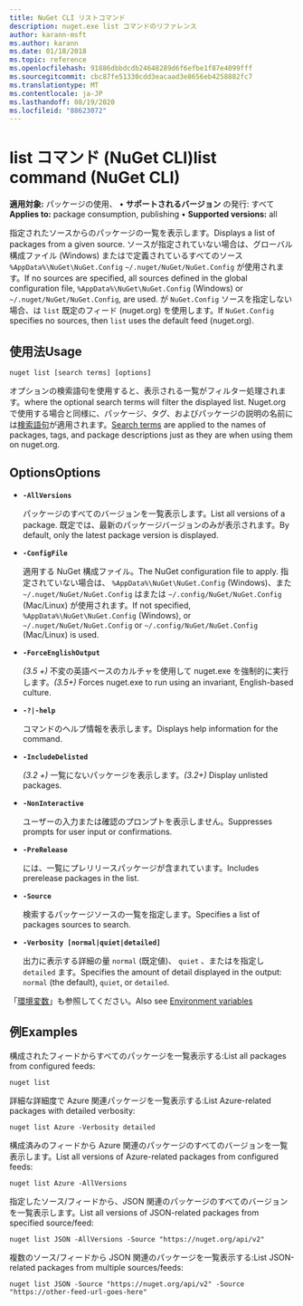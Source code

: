 ```yaml
---
title: NuGet CLI リストコマンド
description: nuget.exe list コマンドのリファレンス
author: karann-msft
ms.author: karann
ms.date: 01/18/2018
ms.topic: reference
ms.openlocfilehash: 91886dbbdcdb24648289d6f6efbe1f87e4099fff
ms.sourcegitcommit: cbc87fe51330cdd3eacaad3e8656eb4258882fc7
ms.translationtype: MT
ms.contentlocale: ja-JP
ms.lasthandoff: 08/19/2020
ms.locfileid: "88623072"
---
```

# <a name="list-command-nuget-cli"></a><span data-ttu-id="13ce2-103">list コマンド (NuGet CLI)</span><span class="sxs-lookup"><span data-stu-id="13ce2-103">list command (NuGet CLI)</span></span>

<span data-ttu-id="13ce2-104">**適用対象:** パッケージの使用、 &bullet; **サポートされるバージョン** の発行: すべて</span><span class="sxs-lookup"><span data-stu-id="13ce2-104">**Applies to:** package consumption, publishing &bullet; **Supported versions:** all</span></span>

<span data-ttu-id="13ce2-105">指定されたソースからのパッケージの一覧を表示します。</span><span class="sxs-lookup"><span data-stu-id="13ce2-105">Displays a list of packages from a given source.</span></span> <span data-ttu-id="13ce2-106">ソースが指定されていない場合は、グローバル構成ファイル (Windows) またはで定義されているすべてのソース `%AppData%\NuGet\NuGet.Config` `~/.nuget/NuGet/NuGet.Config` が使用されます。</span><span class="sxs-lookup"><span data-stu-id="13ce2-106">If no sources are specified, all sources defined in the global configuration file, `%AppData%\NuGet\NuGet.Config` (Windows) or `~/.nuget/NuGet/NuGet.Config`, are used.</span></span> <span data-ttu-id="13ce2-107">が `NuGet.Config` ソースを指定しない場合、は `list` 既定のフィード (nuget.org) を使用します。</span><span class="sxs-lookup"><span data-stu-id="13ce2-107">If `NuGet.Config` specifies no sources, then `list` uses the default feed (nuget.org).</span></span>

## <a name="usage"></a><span data-ttu-id="13ce2-108">使用法</span><span class="sxs-lookup"><span data-stu-id="13ce2-108">Usage</span></span>

```cli
nuget list [search terms] [options]
```

<span data-ttu-id="13ce2-109">オプションの検索語句を使用すると、表示される一覧がフィルター処理されます。</span><span class="sxs-lookup"><span data-stu-id="13ce2-109">where the optional search terms will filter the displayed list.</span></span> <span data-ttu-id="13ce2-110">Nuget.org で使用する場合と同様に、パッケージ、タグ、およびパッケージの説明の名前には[検索語句](/nuget/consume-packages/finding-and-choosing-packages#search-syntax)が適用されます。</span><span class="sxs-lookup"><span data-stu-id="13ce2-110">[Search terms](/nuget/consume-packages/finding-and-choosing-packages#search-syntax) are applied to the names of packages, tags, and package descriptions just as they are when using them on nuget.org.</span></span> 

## <a name="options"></a><span data-ttu-id="13ce2-111">Options</span><span class="sxs-lookup"><span data-stu-id="13ce2-111">Options</span></span>

- **`-AllVersions`**

  <span data-ttu-id="13ce2-112">パッケージのすべてのバージョンを一覧表示します。</span><span class="sxs-lookup"><span data-stu-id="13ce2-112">List all versions of a package.</span></span> <span data-ttu-id="13ce2-113">既定では、最新のパッケージバージョンのみが表示されます。</span><span class="sxs-lookup"><span data-stu-id="13ce2-113">By default, only the latest package version is displayed.</span></span>

- **`-ConfigFile`**

  <span data-ttu-id="13ce2-114">適用する NuGet 構成ファイル。</span><span class="sxs-lookup"><span data-stu-id="13ce2-114">The NuGet configuration file to apply.</span></span> <span data-ttu-id="13ce2-115">指定されていない場合は、 `%AppData%\NuGet\NuGet.Config` (Windows)、また `~/.nuget/NuGet/NuGet.Config` はまたは `~/.config/NuGet/NuGet.Config` (Mac/Linux) が使用されます。</span><span class="sxs-lookup"><span data-stu-id="13ce2-115">If not specified, `%AppData%\NuGet\NuGet.Config` (Windows), or `~/.nuget/NuGet/NuGet.Config` or `~/.config/NuGet/NuGet.Config` (Mac/Linux) is used.</span></span>

- **`-ForceEnglishOutput`**

  <span data-ttu-id="13ce2-116">*(3.5 +)* 不変の英語ベースのカルチャを使用して nuget.exe を強制的に実行します。</span><span class="sxs-lookup"><span data-stu-id="13ce2-116">*(3.5+)* Forces nuget.exe to run using an invariant, English-based culture.</span></span>

- **`-?|-help`**

  <span data-ttu-id="13ce2-117">コマンドのヘルプ情報を表示します。</span><span class="sxs-lookup"><span data-stu-id="13ce2-117">Displays help information for the command.</span></span>

- **`-IncludeDelisted`**

  <span data-ttu-id="13ce2-118">*(3.2 +)* 一覧にないパッケージを表示します。</span><span class="sxs-lookup"><span data-stu-id="13ce2-118">*(3.2+)* Display unlisted packages.</span></span>

- **`-NonInteractive`**

  <span data-ttu-id="13ce2-119">ユーザーの入力または確認のプロンプトを表示しません。</span><span class="sxs-lookup"><span data-stu-id="13ce2-119">Suppresses prompts for user input or confirmations.</span></span>

- **`-PreRelease`**

  <span data-ttu-id="13ce2-120">には、一覧にプレリリースパッケージが含まれています。</span><span class="sxs-lookup"><span data-stu-id="13ce2-120">Includes prerelease packages in the list.</span></span>

- **`-Source`**

  <span data-ttu-id="13ce2-121">検索するパッケージソースの一覧を指定します。</span><span class="sxs-lookup"><span data-stu-id="13ce2-121">Specifies a list of packages sources to search.</span></span>

- **`-Verbosity [normal|quiet|detailed]`**

  <span data-ttu-id="13ce2-122">出力に表示する詳細の量 `normal` (既定値)、 `quiet` 、またはを指定し `detailed` ます。</span><span class="sxs-lookup"><span data-stu-id="13ce2-122">Specifies the amount of detail displayed in the output: `normal` (the default), `quiet`, or `detailed`.</span></span>

<span data-ttu-id="13ce2-123">「[環境変数](cli-ref-environment-variables.md)」も参照してください。</span><span class="sxs-lookup"><span data-stu-id="13ce2-123">Also see [Environment variables](cli-ref-environment-variables.md)</span></span>

## <a name="examples"></a><span data-ttu-id="13ce2-124">例</span><span class="sxs-lookup"><span data-stu-id="13ce2-124">Examples</span></span>

<span data-ttu-id="13ce2-125">構成されたフィードからすべてのパッケージを一覧表示する:</span><span class="sxs-lookup"><span data-stu-id="13ce2-125">List all packages from configured feeds:</span></span>
```
nuget list
```
<span data-ttu-id="13ce2-126">詳細な詳細度で Azure 関連パッケージを一覧表示する:</span><span class="sxs-lookup"><span data-stu-id="13ce2-126">List Azure-related packages with detailed verbosity:</span></span>
```
nuget list Azure -Verbosity detailed
```
<span data-ttu-id="13ce2-127">構成済みのフィードから Azure 関連のパッケージのすべてのバージョンを一覧表示します。</span><span class="sxs-lookup"><span data-stu-id="13ce2-127">List all versions of Azure-related packages from configured feeds:</span></span>
```
nuget list Azure -AllVersions
```
<span data-ttu-id="13ce2-128">指定したソース/フィードから、JSON 関連のパッケージのすべてのバージョンを一覧表示します。</span><span class="sxs-lookup"><span data-stu-id="13ce2-128">List all versions of JSON-related packages from specified source/feed:</span></span>
```
nuget list JSON -AllVersions -Source "https://nuget.org/api/v2"
```
<span data-ttu-id="13ce2-129">複数のソース/フィードから JSON 関連のパッケージを一覧表示する:</span><span class="sxs-lookup"><span data-stu-id="13ce2-129">List JSON-related packages from multiple sources/feeds:</span></span>
```
nuget list JSON -Source "https://nuget.org/api/v2" -Source "https://other-feed-url-goes-here"
```

